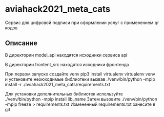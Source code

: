 # aviahack2021_meta_cats

Сервис для цифровой подписи при оформлении услуг с применением qr кодов

## Описание
В директории model_api находятся исходники сервиса api

В директории frontent_src находятся исходники фронтенда

При первом запуске создайте venv
pip3 install virtualenv
virtualenv venv
и установите неоюходимые библиотеки вызвав
./venv/bin/python -mpip install -r ./aviahack2021_meta_cats/requirements.txt

Для установки дополнительных библиотек используйте
./venv/bin/python -mpip install lib_name
Затем вызовите
./venv/bin/python -mpip freeze > requirements.txt
Измененный requirements.txt занесите в git

